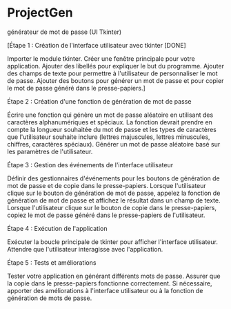 # ProjectGen
générateur de mot de passe (UI Tkinter)


[Étape 1 : Création de l'interface utilisateur avec tkinter [DONE]

Importer le module tkinter.
Créer une fenêtre principale pour votre application.
Ajouter des libellés pour expliquer le but du programme.
Ajouter des champs de texte pour permettre à l'utilisateur de personnaliser le mot de passe.
Ajouter des boutons pour générer un mot de passe et pour copier le mot de passe généré dans le presse-papiers.]





Étape 2 : Création d'une fonction de génération de mot de passe

Écrire une fonction qui génère un mot de passe aléatoire en utilisant des caractères alphanumériques et spéciaux.
La fonction devrait prendre en compte la longueur souhaitée du mot de passe et les types de caractères que l'utilisateur souhaite inclure (lettres majuscules, lettres minuscules, chiffres, caractères spéciaux).
Générer un mot de passe aléatoire basé sur les paramètres de l'utilisateur.


Étape 3 : Gestion des événements de l'interface utilisateur

Définir des gestionnaires d'événements pour les boutons de génération de mot de passe et de copie dans le presse-papiers.
Lorsque l'utilisateur clique sur le bouton de génération de mot de passe, appelez la fonction de génération de mot de passe et affichez le résultat dans un champ de texte.
Lorsque l'utilisateur clique sur le bouton de copie dans le presse-papiers, copiez le mot de passe généré dans le presse-papiers de l'utilisateur.



Étape 4 : Exécution de l'application

Exécuter la boucle principale de tkinter pour afficher l'interface utilisateur.
Attendre que l'utilisateur interagisse avec l'application.




Étape 5 : Tests et améliorations

Tester votre application en générant différents mots de passe.
Assurer que la copie dans le presse-papiers fonctionne correctement.
Si nécessaire, apporter des améliorations à l'interface utilisateur ou à la fonction de génération de mots de passe.
